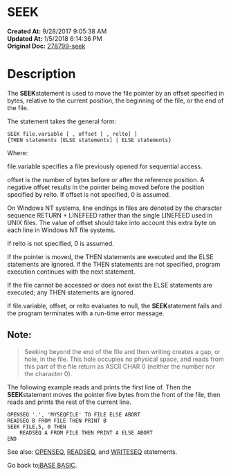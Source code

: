 # SEEK

**Created At:** 9/28/2017 9:05:38 AM  
**Updated At:** 1/5/2018 6:14:36 PM  
**Original Doc:** [278799-seek](https://docs.jbase.com/36868-jbase-basic/278799-seek)  


# Description

The **SEEK**statement is used to move the file pointer by an offset specified in bytes, relative to the current position, the beginning of the file, or the end of the file.

The statement takes the general form:

```
SEEK file.variable [ , offset [ , relto] ] 
{THEN statements [ELSE statements] | ELSE statements}
```

Where:

file.variable specifies a file previously opened for sequential access.

offset is the number of bytes before or after the reference position. A negative offset results in the pointer being moved before the position specified by relto. If offset is not specified, 0 is assumed.

On Windows NT systems, line endings in files are denoted by the character sequence RETURN + LINEFEED rather than the single LINEFEED used in UNIX files. The value of offset should take into account this extra byte on each line in Windows NT file systems.

If relto is not specified, 0 is assumed.

If the pointer is moved, the THEN statements are executed and the ELSE statements are ignored. If the THEN statements are not specified, program execution continues with the next statement.

If the file cannot be accessed or does not exist the ELSE statements are executed; any THEN statements are ignored.

If file.variable, offset, or relto evaluates to null, the **SEEK**statement fails and the program terminates with a run-time error message.

## Note: 


> Seeking beyond the end of the file and then writing creates a gap, or hole, in the file. This hole occupies no physical space, and reads from this part of the file return as ASCII CHAR 0 (neither the number nor the character 0).


The following example reads and prints the first line of. Then the **SEEK**statement moves the pointer five bytes from the front of the file, then reads and prints the rest of the current line.

```
OPENSEQ '.', 'MYSEQFILE' TO FILE ELSE ABORT
READSEQ B FROM FILE THEN PRINT B
SEEK FILE,5, 0 THEN
    READSEQ A FROM FILE THEN PRINT A ELSE ABORT
END
```



See also: [OPENSEQ](./../openseq), [READSEQ](./../readseq), and [WRITESEQ](./../writeseq) statements.

Go back to[jBASE BASIC](./../jbase-basic-programmers-reference-guide).
